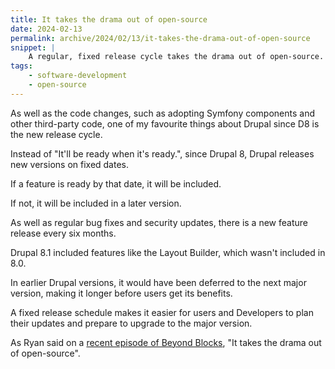 ```yaml
---
title: It takes the drama out of open-source
date: 2024-02-13
permalink: archive/2024/02/13/it-takes-the-drama-out-of-open-source
snippet: |
    A regular, fixed release cycle takes the drama out of open-source.
tags:
    - software-development
    - open-source
---
```


As well as the code changes, such as adopting Symfony components and other third-party code, one of my favourite things about Drupal since D8 is the new release cycle.

Instead of "It'll be ready when it's ready.", since Drupal 8, Drupal releases new versions on fixed dates.

If a feature is ready by that date, it will be included.

If not, it will be included in a later version.

As well as regular bug fixes and security updates, there is a new feature release every six months.

Drupal 8.1 included features like the Layout Builder, which wasn't included in 8.0.

In earlier Drupal versions, it would have been deferred to the next major version, making it longer before users get its benefits.

A fixed release schedule makes it easier for users and Developers to plan their updates and prepare to upgrade to the major version.

As Ryan said on a [recent episode of Beyond Blocks][episode], "It takes the drama out of open-source".

[episode]: {{site.url}}/podcast/10-ryan-weaver-symfonycasts
